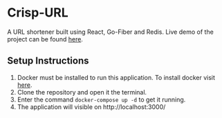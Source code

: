 # Crisp-URL
A URL shortener built using React, Go-Fiber and Redis. Live demo of the project can be found [here](https://crisp-url.netlify.app).

## Setup Instructions

 1. Docker must be installed to run this application. To install docker visit [here](https://docs.docker.com).
 2. Clone the repository and open it the terminal. 
 3. Enter the command `docker-compose up -d` to get it running. 
 4. The application will visible on http://localhost:3000/
